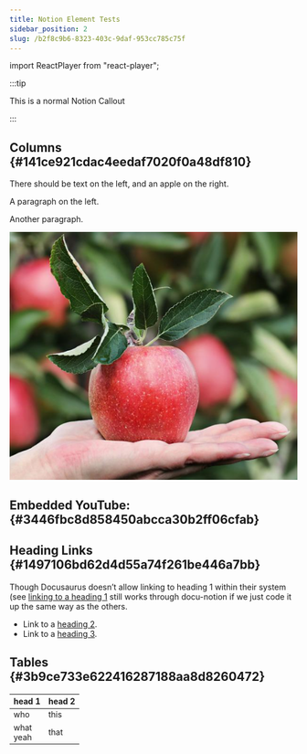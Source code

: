 ```yaml
---
title: Notion Element Tests
sidebar_position: 2
slug: /b2f8c9b6-8323-403c-9daf-953cc785c75f
---
```


import ReactPlayer from "react-player";

:::tip

This is a normal Notion Callout

:::




## Columns {#141ce921cdac4eedaf7020f0a48df810}


There should be text on the left, and an apple on the right.


<div class='notion-row'>
<div class='notion-column' style={{width: 'calc((100% - (min(32px, 4vw) * 1)) * 0.375)'}}>

A paragraph on the left.

Another paragraph.

</div><div className='notion-spacer' />

<div class='notion-column' style={{width: 'calc((100% - (min(32px, 4vw) * 1)) * 0.625)'}}>

![](./1528015832.png)



</div><div className='notion-spacer' />
</div>


## Embedded YouTube: {#3446fbc8d858450abcca30b2ff06cfab}


<ReactPlayer controls url="https://www.youtube.com/watch?v=VjINuQX4hbM" />


## Heading Links {#1497106bd62d4d55a74f261be446a7bb}


Though Docusaurus doesn’t allow linking to heading 1 within their system (see [linking to a heading 1](/oranges) still works through docu-notion if we just code it up the same way as the others.

- Link to a [heading 2](/oranges).
- Link to a [heading 3](/oranges).

## Tables {#3b9ce733e622416287188aa8d8260472}


| head 1        | head 2 |
| ------------- | ------ |
| who           | this   |
| what<br/>yeah | that   |

